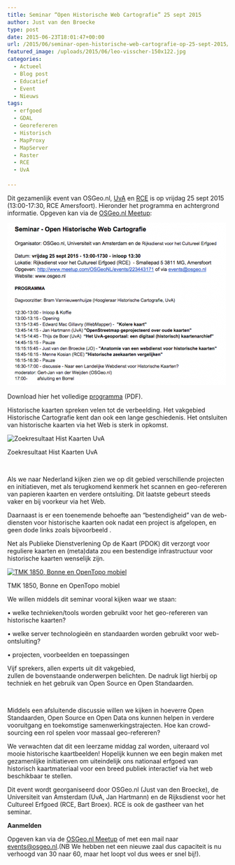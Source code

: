 ```yaml
---
title: Seminar “Open Historische Web Cartografie” 25 sept 2015
author: Just van den Broecke
type: post
date: 2015-06-23T18:01:47+00:00
url: /2015/06/seminar-open-historische-web-cartografie-op-25-sept-2015/
featured_image: /uploads/2015/06/leo-visscher-150x122.jpg
categories:
  - Actueel
  - Blog post
  - Educatief
  - Event
  - Nieuws
tags:
  - erfgoed
  - GDAL
  - Georefereren
  - Historisch
  - MapProxy
  - MapServer
  - Raster
  - RCE
  - UvA

---
```

Dit gezamenlijk event van OSGeo.nl, <a href="http://www.uva.nl/" target="_blank">UvA</a> en <a href="http://cultureelerfgoed.nl/" target="_blank">RCE</a> is op vrijdag 25 sept 2015 (13:00-17:30, RCE Amersfoort). Hieronder het programma en achtergrond informatie. Opgeven kan via de <a href="http://www.meetup.com/OSGeoNL/events/223443171/" target="_blank">OSGeo.nl Meetup</a>:

<img loading="lazy" class="alignnone wp-image-856 size-full" src="/uploads/2015/06/programma-e1441108140771.png" alt="programma" width="500" height="371" /> 

Download hier het volledige <a href="/uploads/2015/09/programma.pdf" target="_blank">programma</a> (PDF).

Historische kaarten spreken velen tot de verbeelding. Het vakgebied Historische Cartografie kent dan ook een lange geschiedenis. Het ontsluiten van historische kaarten via het Web is sterk in opkomst.

<div id="attachment_804" style="width: 510px" class="wp-caption aligncenter">
  <img aria-describedby="caption-attachment-804" loading="lazy" class="size-full wp-image-804" src="/uploads/2015/06/screenshot-histmaps-uva.jpg" alt="Zoekresultaat Hist Kaarten UvA" width="500" height="296" srcset="/uploads/2015/06/screenshot-histmaps-uva.jpg 500w, /uploads/2015/06/screenshot-histmaps-uva-300x178.jpg 300w, /uploads/2015/06/screenshot-histmaps-uva-250x148.jpg 250w, /uploads/2015/06/screenshot-histmaps-uva-150x89.jpg 150w" sizes="(max-width: 500px) 100vw, 500px" />
  
  <p id="caption-attachment-804" class="wp-caption-text">
    Zoekresultaat Hist Kaarten UvA
  </p>
</div>

&nbsp;

Als we naar Nederland kijken zien we op dit gebied verschillende projecten en initiatieven, met als terugkomend kenmerk het scannen en geo-refereren van papieren kaarten en verdere ontsluiting. Dit laatste gebeurt steeds vaker en bij voorkeur via het Web.

Daarnaast is er een toenemende behoefte aan &#8220;bestendigheid&#8221; van de web-diensten voor historische kaarten ook nadat een project is afgelopen, en geen dode links zoals bijvoorbeeld .

Net als Publieke Dienstverlening Op de Kaart (PDOK) dit verzorgt voor reguliere kaarten en (meta)data zou een bestendige infrastructuur voor historische kaarten wenselijk zijn.

<div id="attachment_805" style="width: 430px" class="wp-caption aligncenter">
  <a href="http://map5.nl"><img aria-describedby="caption-attachment-805" loading="lazy" class="size-full wp-image-805" src="/uploads/2015/06/nltopo-3phones-s.jpg" alt="TMK 1850, Bonne en OpenTopo mobiel" width="420" height="263" srcset="/uploads/2015/06/nltopo-3phones-s.jpg 420w, /uploads/2015/06/nltopo-3phones-s-300x188.jpg 300w, /uploads/2015/06/nltopo-3phones-s-240x150.jpg 240w, /uploads/2015/06/nltopo-3phones-s-150x94.jpg 150w" sizes="(max-width: 420px) 100vw, 420px" /></a>
  
  <p id="caption-attachment-805" class="wp-caption-text">
    TMK 1850, Bonne en OpenTopo mobiel
  </p>
</div>

We willen middels dit seminar vooral kijken waar we staan:

• welke technieken/tools worden gebruikt voor het geo-refereren van historische kaarten?

• welke server technologieën en standaarden worden gebruikt voor web-ontsluiting?

• projecten, voorbeelden en toepassingen

Vijf sprekers, allen experts uit dit vakgebied,  
zullen de bovenstaande onderwerpen belichten. De nadruk ligt hierbij op techniek en het gebruik van Open Source en Open Standaarden.

&nbsp;

Middels een afsluitende discussie willen we kijken in hoeverre Open Standaarden, Open Source en Open Data ons kunnen helpen in verdere vooruitgang en toekomstige samenwerkingstrajecten. Hoe kan crowd-sourcing een rol spelen voor massaal geo-refereren?

We verwachten dat dit een leerzame middag zal worden, uiteraard vol mooie historische kaartbeelden! Hopelijk kunnen we een begin maken met gezamenlijke initiatieven om uiteindelijk ons nationaal erfgoed van historisch kaartmateriaal voor een breed publiek interactief via het web beschikbaar te stellen.

Dit event wordt georganiseerd door OSGeo.nl (Just van den Broecke), de Universiteit van Amsterdam (UvA, Jan Hartmann) en de Rijksdienst voor het Cultureel Erfgoed (RCE, Bart Broex). RCE is ook de gastheer van het seminar.

**Aanmelden**

Opgeven kan via de <a href="http://www.meetup.com/OSGeoNL/events/223443171/" target="_blank">OSGeo.nl Meetup</a> of met een mail naar <events@osgeo.nl>.(NB We hebben net een nieuwe zaal dus capaciteit is nu verhoogd van 30 naar 60, maar het loopt vol dus wees er snel bij!).